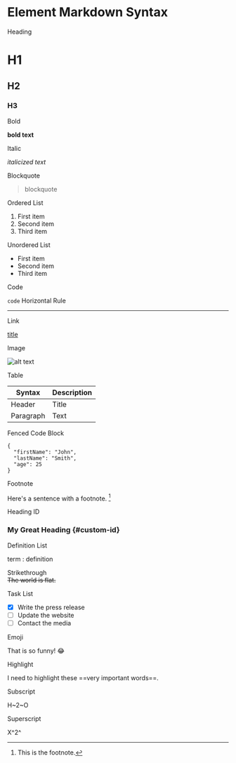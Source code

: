 
# Element	Markdown Syntax

Heading	

# H1
## H2
### H3

Bold	

**bold text**

Italic

*italicized text*

Blockquote	

> blockquote

Ordered List	

1. First item
2. Second item
3. Third item

Unordered List	

- First item
- Second item
- Third item

Code	

`code`
Horizontal Rule	

---
Link	

[title](https://www.example.com)

Image	

![alt text](image.jpg)


Table	

| Syntax | Description |
| ----------- | ----------- |
| Header | Title |
| Paragraph | Text |

Fenced Code Block	
```
{
  "firstName": "John",
  "lastName": "Smith",
  "age": 25
}
```

Footnote	

Here's a sentence with a footnote. [^1]

[^1]: This is the footnote.


Heading ID	
### My Great Heading {#custom-id}
Definition List	

term
: definition

Strikethrough	
~~The world is flat.~~


Task List	

- [x] Write the press release
- [ ] Update the website
- [ ] Contact the media

Emoji

That is so funny! :joy:

Highlight	

I need to highlight these ==very important words==.

Subscript	

H~2~O

Superscript	

X^2^